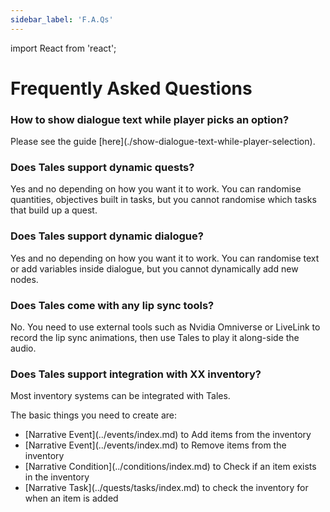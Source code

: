 ```yaml
---
sidebar_label: 'F.A.Qs'
---
```


import React from 'react';

# Frequently Asked Questions

<div className="cardContainer">
<div>
    <h3>How to show dialogue text while player picks an option?</h3>
    <p>Please see the guide [here](./show-dialogue-text-while-player-selection).</p>
</div>
<div>
    <h3>Does Tales support dynamic quests?</h3>
    <p>Yes and no depending on how you want it to work. You can randomise quantities, objectives built in tasks, but you cannot randomise which tasks that build up a quest.</p>
</div>
<div>
    <h3>Does Tales support dynamic dialogue?</h3>
    <p>Yes and no depending on how you want it to work. You can randomise text or add variables inside dialogue, but you cannot dynamically add new nodes.</p>
</div>
<div>
    <h3>Does Tales come with any lip sync tools?</h3>
    <p>No. You need to use external tools such as Nvidia Omniverse or LiveLink to record the lip sync animations, then use Tales to play it along-side the audio.</p>
</div>
<div>
    <h3>Does Tales support integration with XX inventory?</h3>
    <p>Most inventory systems can be integrated with Tales.</p>
    <p>The basic things you need to create are:</p>
    <ul>
        <li>[Narrative Event](../events/index.md) to Add items from the inventory</li>
        <li>[Narrative Event](../events/index.md) to Remove items from the inventory</li>
        <li>[Narrative Condition](../conditions/index.md) to Check if an item exists in the inventory</li>
        <li>[Narrative Task](../quests/tasks/index.md) to check the inventory for when an item is added</li>
    </ul>
</div>
</div>